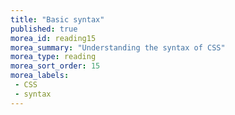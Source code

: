 ```yaml
---
title: "Basic syntax"
published: true
morea_id: reading15
morea_summary: "Understanding the syntax of CSS"
morea_type: reading
morea_sort_order: 15
morea_labels:
 - CSS
 - syntax
---
```


